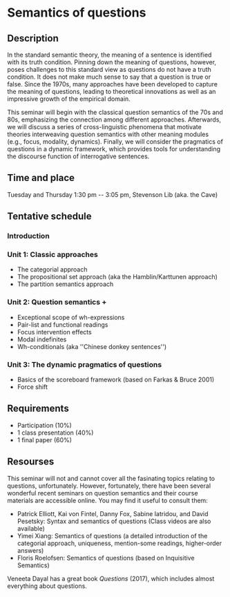 # Semantics of questions 

## Description
In the standard semantic theory, the meaning of a sentence is identified with its truth condition. Pinning down the meaning of questions, however, poses challenges to this standard view as questions do not have a truth condition. It does not make much sense to say that a question is true or false. Since the 1970s, many approaches have been developed to capture the meaning of questions, leading to theoretical innovations as well as an impressive growth of the empirical domain.  

This seminar will begin with the classical question semantics of the 70s and 80s, emphasizing the connection among different approaches. Afterwards, we will discuss a series of cross-linguistic phenomena that motivate theories interweaving question semantics with other meaning modules (e.g., focus, modality, dynamics). Finally, we will consider the pragmatics of questions in a dynamic framework, which provides tools for understanding the discourse function of interrogative sentences. 

## Time and place
Tuesday and Thursday 1:30 pm -- 3:05 pm, Stevenson Lib (aka. the Cave)

## Tentative schedule
### Introduction
### Unit 1: Classic approaches
- The categorial approach
- The propositional set approach (aka the Hamblin/Karttunen approach)
- The partition semantics approach 
### Unit 2: Question semantics + 
- Exceptional scope of wh-expressions
- Pair-list and functional readings 
- Focus intervention effects
- Modal indefinites
- Wh-conditionals (aka ''Chinese donkey sentences'')
### Unit 3: The dynamic pragmatics of questions
- Basics of the scoreboard framework (based on Farkas & Bruce 2001)
- Force shift

## Requirements
- Participation (10%)
- 1 class presentation (40%)
- 1 final paper (60%)


## Resourses

This seminar will not and cannot cover all the fasinating topics relating to questions, unfortunately. However, fortunately, there have been several wonderful recent seminars on question semantics and their course materials are accessible online. You may find it useful to consult them:

- Patrick Elliott, Kai von Fintel, Danny Fox, Sabine Iatridou, and David Pesetsky: Syntax and semantics of questions (Class videos are also available)  
- Yimei Xiang: Semantics of questions (a detailed introduction of the categorial approach, uniqueness, mention-some readings, higher-order answers)
- Floris Roelofsen: Semantics of questions (based on Inquisitive Semantics)

Veneeta Dayal has a great book *Questions* (2017), which includes almost everything about questions.  

